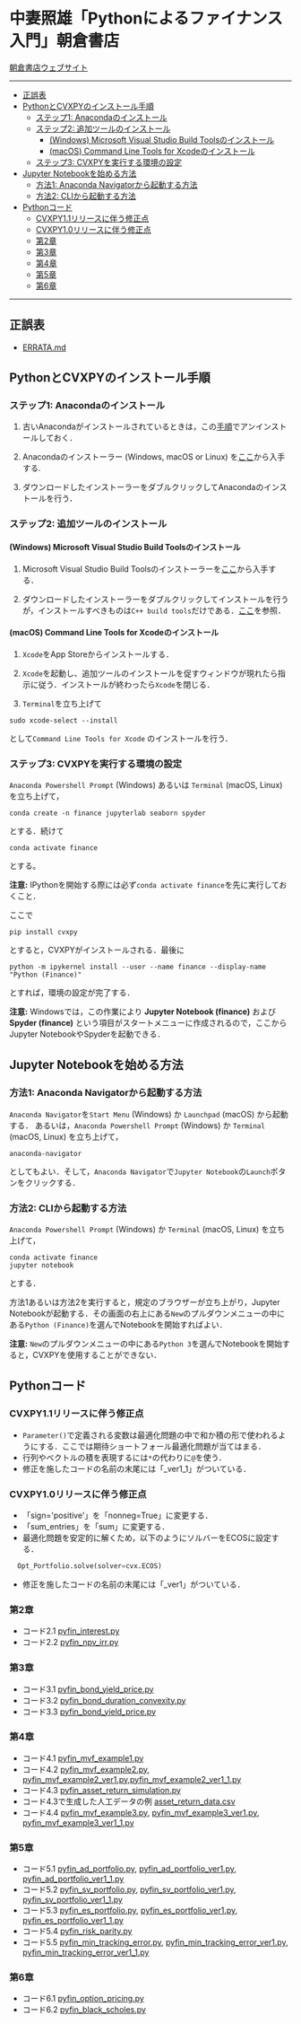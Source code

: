 # 中妻照雄「Pythonによるファイナンス入門」朝倉書店

[朝倉書店ウェブサイト](https://www.asakura.co.jp/books/isbn/978-4-254-12894-9/ "朝倉書店ウェブサイト")

---

+ [正誤表](ERRATA.md)
+ [PythonとCVXPYのインストール手順](#pythonとcvxpyのインストール手順)
  + [ステップ1: Anacondaのインストール](#ステップ1-anacondaのインストール)
  + [ステップ2: 追加ツールのインストール](#ステップ2-追加ツールのインストール)
    + [(Windows) Microsoft Visual Studio Build Toolsのインストール](#windows-microsoft-visual-studio-build-toolsのインストール)
    + [(macOS) Command Line Tools for Xcodeのインストール](#macos-command-line-tools-for-xcodeのインストール)
  + [ステップ3: CVXPYを実行する環境の設定](#ステップ3-cvxpyを実行する環境の設定)
+ [Jupyter Notebookを始める方法](#jupyter-notebookを始める方法)
  + [方法1: Anaconda Navigatorから起動する方法](#方法1-anaconda-navigatorから起動する方法)
  + [方法2: CLIから起動する方法](#方法2-cliから起動する方法)
+ [Pythonコード](#pythonコード)
  + [CVXPY1.1リリースに伴う修正点](#cvxpy11リリースに伴う修正点)
  + [CVXPY1.0リリースに伴う修正点](#cvxpy10リリースに伴う修正点)
  + [第2章](#第2章)
  + [第3章](#第3章)
  + [第4章](#第4章)
  + [第5章](#第5章)
  + [第6章](#第6章)

---

## 正誤表

+ [ERRATA.md](ERRATA.md)

## PythonとCVXPYのインストール手順

### ステップ1: Anacondaのインストール

1. 古いAnacondaがインストールされているときは，この[手順](https://docs.anaconda.com/anaconda/install/uninstall/)でアンインストールしておく．

2. Anacondaのインストーラー (Windows, macOS or Linux) を[ここ](https://www.anaconda.com/distribution/)から入手する.

3. ダウンロードしたインストーラーをダブルクリックしてAnacondaのインストールを行う．

### ステップ2: 追加ツールのインストール

#### (Windows) Microsoft Visual Studio Build Toolsのインストール

1. Microsoft Visual Studio Build Toolsのインストーラーを[ここ](https://visualstudio.microsoft.com/thank-you-downloading-visual-studio/?sku=BuildTools&rel=16)から入手する．

2. ダウンロードしたインストーラーをダブルクリックしてインストールを行うが，インストールすべきものは`C++ build tools`だけである．[ここ](https://drive.google.com/file/d/0B4GsMXCRaSSIOWpYQkstajlYZ0tPVkNQSElmTWh1dXFaYkJr/view?usp=sharing)を参照．

#### (macOS) Command Line Tools for Xcodeのインストール

1. `Xcode`をApp Storeからインストールする．

2. `Xcode`を起動し、追加ツールのインストールを促すウィンドウが現れたら指示に従う．インストールが終わったら`Xcode`を閉じる．

3. `Terminal`を立ち上げて

``` IPython
sudo xcode-select --install
```

として`Command Line Tools for Xcode` のインストールを行う．

### ステップ3: CVXPYを実行する環境の設定

`Anaconda Powershell Prompt` (Windows) あるいは `Terminal` (macOS, Linux) を立ち上げて，

```IPython
conda create -n finance jupyterlab seaborn spyder
```

とする．続けて

```IPython
conda activate finance
```

とする。

<!--
と，以下のようにプロンプトが変わる．

```IPython
(finance) PS C:\Users\Thomas>
```
-->

**注意:** IPythonを開始する際には必ず`conda activate finance`を先に実行しておくこと．

ここで

```IPython
pip install cvxpy
```

とすると，CVXPYがインストールされる．最後に

```IPython
python -m ipykernel install --user --name finance --display-name "Python (Finance)"
```

とすれば，環境の設定が完了する．

**注意:** Windowsでは，この作業により **Jupyter Notebook (finance)** および **Spyder (finance)** という項目がスタートメニューに作成されるので，ここからJupyter NotebookやSpyderを起動できる．

## Jupyter Notebookを始める方法

### 方法1: Anaconda Navigatorから起動する方法

`Anaconda Navigator`を`Start Menu` (Windows) か `Launchpad` (macOS) から起動する． あるいは，`Anaconda Powershell Prompt` (Windows) か `Terminal` (macOS, Linux) を立ち上げて，

```IPython
anaconda-navigator
```

としてもよい．そして，`Anaconda Navigator`で`Jupyter Notebook`の`Launch`ボタンをクリックする．

### 方法2: CLIから起動する方法

`Anaconda Powershell Prompt` (Windows) か `Terminal` (macOS, Linux) を立ち上げて，

```IPython
conda activate finance
jupyter notebook
```

とする．

方法1あるいは方法2を実行すると，規定のブラウザーが立ち上がり，Jupyter Notebookが起動する．その画面の右上にある`New`のプルダウンメニューの中にある`Python (Finance)`を選んでNotebookを開始すればよい．

**注意:** `New`のプルダウンメニューの中にある`Python 3`を選んでNotebookを開始すると，CVXPYを使用することができない．

## Pythonコード

### CVXPY1.1リリースに伴う修正点

+ `Parameter()`で定義される変数は最適化問題の中で和か積の形で使われるようにする．ここでは期待ショートフォール最適化問題が当てはまる．
+ 行列やベクトルの積を表現するには`*`の代わりに`@`を使う．
+ 修正を施したコードの名前の末尾には「_ver1_1」がついている．

### CVXPY1.0リリースに伴う修正点

+ 「sign='positive'」を「nonneg=True」に変更する．
+ 「sum_entries」を「sum」に変更する．
+ 最適化問題を安定的に解くため，以下のようにソルバーをECOSに設定する．

```Python
  Opt_Portfolio.solve(solver=cvx.ECOS)
```

+ 修正を施したコードの名前の末尾には「_ver1」がついている．

### 第2章

+ コード2.1 [pyfin\_interest.py](python/pyfin_interest.py)
+ コード2.2 [pyfin\_npv\_irr.py](python/pyfin_npv_irr.py)

### 第3章

+ コード3.1 [pyfin\_bond\_yield\_price.py](python/pyfin_bond_yield_price.py)
+ コード3.2 [pyfin\_bond\_duration\_convexity.py](python/pyfin_bond_duration_convexity.py)
+ コード3.3 [pyfin\_bond\_yield\_price.py](python/pyfin_bond_yield_price.py)

### 第4章

+ コード4.1 [pyfin\_mvf\_example1.py](python/pyfin_mvf_example1.py)
+ コード4.2 [pyfin\_mvf\_example2.py](python/pyfin_mvf_example2.py), [pyfin\_mvf\_example2\_ver1.py](python/pyfin_mvf_example2_ver1.py),[pyfin\_mvf\_example2\_ver1\_1.py](python/pyfin_mvf_example2_ver1_1.py)
+ コード4.3 [pyfin\_asset\_return\_simulation.py](python/pyfin_asset_return_simulation.py)
+ コード4.3で生成した人工データの例 [asset\_return\_data.csv](python/asset_return_data.csv)
+ コード4.4 [pyfin\_mvf\_example3.py](python/pyfin_mvf_example3.py), [pyfin\_mvf\_example3\_ver1.py](python/pyfin_mvf_example3_ver1.py),
[pyfin\_mvf\_example3\_ver1\_1.py](python/pyfin_mvf_example3_ver1_1.py)

### 第5章

+ コード5.1 [pyfin\_ad\_portfolio.py](python/pyfin_ad_portfolio.py), [pyfin\_ad\_portfolio\_ver1.py](python/pyfin_ad_portfolio_ver1.py),
[pyfin\_ad\_portfolio\_ver1\_1.py](python/pyfin_ad_portfolio_ver1_1.py)
+ コード5.2 [pyfin\_sv\_portfolio.py](python/pyfin_sv_portfolio.py), [pyfin\_sv\_portfolio\_ver1.py](python/pyfin_sv_portfolio_ver1.py),
[pyfin\_sv\_portfolio\_ver1\_1.py](python/pyfin_sv_portfolio_ver1_1.py)
+ コード5.3 [pyfin\_es\_portfolio.py](python/pyfin_es_portfolio.py), [pyfin\_es\_portfolio\_ver1.py](python/pyfin_es_portfolio_ver1.py),
[pyfin\_es\_portfolio\_ver1\_1.py](python/pyfin_es_portfolio_ver1_1.py)
+ コード5.4 [pyfin\_risk\_parity.py](python/pyfin_risk_parity.py)
+ コード5.5 [pyfin\_min\_tracking\_error.py](python/pyfin_min_tracking_error.py), [pyfin\_min\_tracking\_error\_ver1.py](python/pyfin_min_tracking_error_ver1.py),
[pyfin\_min\_tracking\_error\_ver1\_1.py](python/pyfin_min_tracking_error_ver1_1.py)

### 第6章

+ コード6.1 [pyfin\_option\_pricing.py](python/pyfin_option_pricing.py)
+ コード6.2 [pyfin\_black\_scholes.py](python/pyfin_black_scholes.py)
